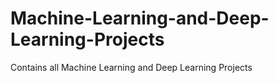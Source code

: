 # Machine-Learning-and-Deep-Learning-Projects
Contains all Machine Learning and Deep Learning Projects

